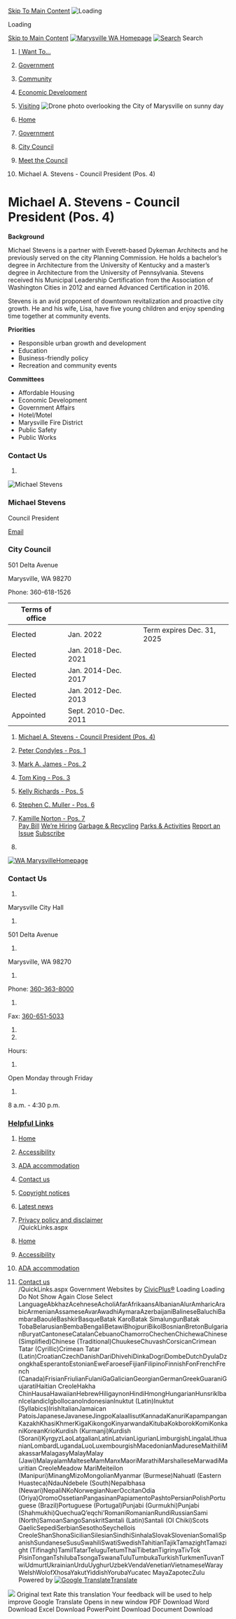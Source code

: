  [Skip To Main Content](http://www.marysvillewa.gov/953/Michael-A-Stevens---Council-President-Po#mainWrapTS)   ![Loading](images/df1eae2235f8ead7367963996b5f3d206f0144d658a771c83998297fcfdccc81.ajax-loader.gif) 

Loading

  [Skip to Main Content](http://www.marysvillewa.gov/953/Michael-A-Stevens---Council-President-Po#cc8bd5517c-cfc5-4f2e-9df5-9d733e2fa41e)   [![Marysville WA Homepage](images/b91e748a8e81994116bc749c6232a86c588fb7c7ccd068ca44acad45b33e89d0.jpg)](http://www.marysvillewa.gov/953/Michael-A-Stevens---Council-President-Po)   [![Search](images/56d3ed75317231ee17adff931b3938b8ebfd16d8ea74a5e9e8714a3a71b7804b.jpg)](http://www.marysvillewa.gov/Search/Results) Search 

 1.  [I Want To...](http://www.marysvillewa.gov/70/I-Want-To) 
 1.  [Government](http://www.marysvillewa.gov/27/Government) 
 1.  [Community](http://www.marysvillewa.gov/31/Community) 
 1.  [Economic Development](http://www.marysvillewa.gov/35/Economic-Development) 
 1.  [Visiting](http://www.marysvillewa.gov/9/Visiting) 
  ![Drone photo overlooking the City of Marysville on sunny day](images/326271faa2df2ff6981d9737c5513f88cc97d5aecf092b0c7ae7282f331d77b9.jpg)  

 1.  [Home](http://www.marysvillewa.gov/953/Michael-A-Stevens---Council-President-Po) 
 1.  [Government](http://www.marysvillewa.gov/27/Government) 
 1.  [City Council](http://www.marysvillewa.gov/264/City-Council) 
 1.  [Meet the Council](http://www.marysvillewa.gov/265/Meet-the-Council) 
 1. Michael A. Stevens - Council President (Pos. 4)

# Michael A. Stevens - Council President (Pos. 4)

 __Background__ 

Michael Stevens is a partner with Everett-based Dykeman Architects and he previously served on the city Planning Commission. He holds a bachelor’s degree in Architecture from the University of Kentucky and a master’s degree in Architecture from the University of Pennsylvania. Stevens received his Municipal Leadership Certification from the Association of Washington Cities in 2012 and earned Advanced Certification in 2016.

Stevens is an avid proponent of downtown revitalization and proactive city growth. He and his wife, Lisa, have five young children and enjoy spending time together at community events.

 __Priorities__ 

 * Responsible urban growth and development
 * Education
 * Business-friendly policy
 * Recreation and community events  

 __Committees__ 

 * Affordable Housing
 * Economic Development
 * Government Affairs
 * Hotel/Motel
 * Marysville Fire District
 * Public Safety
 * Public Works

### Contact Us

 1.    

 ![Michael Stevens](images/b6afbd2308894903cd5e13f92e6239c0f6c4b03cbeac84f43de4d3bb1ebc7ff4.jpg)    

### Michael Stevens   

Council President   

 [Email](mailto:mstevens@marysvillewa.gov)    

### City Council   

501 Delta Avenue   

Marysville, WA 98270   

Phone: 360-618-1526   

|Terms of office| | |
|---|---|---|
|Elected|Jan. 2022|Term expires Dec. 31, 2025|
|Elected|Jan. 2018-Dec. 2021| |
|Elected|Jan. 2014-Dec. 2017| |
|Elected|Jan. 2012-Dec. 2013| |
|Appointed|Sept. 2010-Dec. 2011||

 1.   [Michael A. Stevens - Council President (Pos. 4)](http://www.marysvillewa.gov/953/Michael-A-Stevens---Council-President-Po)  
 1.   [Peter Condyles - Pos. 1](http://www.marysvillewa.gov/954/Peter-Condyles---Pos-1)  
 1.   [Mark A. James - Pos. 2](http://www.marysvillewa.gov/951/Mark-A-James---Pos-2)  
 1.   [Tom King - Pos. 3](http://www.marysvillewa.gov/952/Tom-King---Pos-3)  
 1.   [Kelly Richards - Pos. 5](http://www.marysvillewa.gov/955/Kelly-Richards---Pos-5)  
 1.   [Stephen C. Muller - Pos. 6](http://www.marysvillewa.gov/956/Stephen-C-Muller---Pos-6)  
 1.   [Kamille Norton - Pos. 7](http://www.marysvillewa.gov/957/Kamille-Norton---Pos-7)  
  [Pay Bill](https://marysvillewa.billingdoc.net/login)   [We’re Hiring](http://www.marysvillewa.gov/137/City-of-Marysville-jobs-and-how-to-apply)   [Garbage & Recycling](http://www.marysvillewa.gov/172/Solid-Waste-Recycling)   [Parks & Activities](http://www.marysvillewa.gov/147/Parks-Culture-Recreation)   [Report an Issue](http://www.marysvillewa.gov/369/Report)   [Subscribe](http://www.marysvillewa.gov/list.aspx)  

 1.    

 [![WA MarysvilleHomepage](images/49d6ffc5a00bb5e135e7312841422db3faa44dac92c5eea7c1d015ac0c15f25d.jpg)](http://www.marysvillewa.gov/953/Michael-A-Stevens---Council-President-Po)    

### Contact Us

 1.    

Marysville City Hall   

 1.    

501 Delta Avenue   

 1.    

Marysville, WA 98270   

 1.    

Phone: [360-363-8000]()    

 1.    

Fax: [360-651-5033]()    

 1. 
 1.    

Hours:   

 1.    

Open Monday through Friday   

 1.    

8 a.m. - 4:30 p.m.   

###  [Helpful Links](http://www.marysvillewa.gov/QuickLinks.aspx?CID=89) 

 1.  [Home](http://www.marysvillewa.gov/953/Michael-A-Stevens---Council-President-Po)  
 1.  [Accessibility](http://www.marysvillewa.gov/accessibility)  
 1.  [ADA accommodation](http://www.marysvillewa.gov/724/ADA-Accommodation)  
 1.  [Contact us](http://marysvillewa.gov/748/CommentsQuestions)  

 1.  [Copyright notices](http://www.marysvillewa.gov/site/copyright)  
 1.  [Latest news](http://www.marysvillewa.gov/civicalerts.aspx)  
 1.  [Privacy policy and disclaimer](http://www.marysvillewa.gov/772/Privacy-Policy-and-Disclaimer)  
 /QuickLinks.aspx 

 1.  [Home](http://www.marysvillewa.gov/953/Michael-A-Stevens---Council-President-Po)  

 1.  [Accessibility](http://www.marysvillewa.gov/accessibility)  

 1.  [ADA accommodation](http://www.marysvillewa.gov/724/ADA-Accommodation)  

 1.  [Contact us](http://marysvillewa.gov/748/CommentsQuestions)  
 /QuickLinks.aspx Government Websites by [CivicPlus®](https://connect.civicplus.com/referral)  Loading Loading Do Not Show Again Close Select LanguageAbkhazAcehneseAcholiAfarAfrikaansAlbanianAlurAmharicArabicArmenianAssameseAvarAwadhiAymaraAzerbaijaniBalineseBaluchiBambaraBaouléBashkirBasqueBatak KaroBatak SimalungunBatak TobaBelarusianBembaBengaliBetawiBhojpuriBikolBosnianBretonBulgarianBuryatCantoneseCatalanCebuanoChamorroChechenChichewaChinese (Simplified)Chinese (Traditional)ChuukeseChuvashCorsicanCrimean Tatar (Cyrillic)Crimean Tatar (Latin)CroatianCzechDanishDariDhivehiDinkaDogriDombeDutchDyulaDzongkhaEsperantoEstonianEweFaroeseFijianFilipinoFinnishFonFrenchFrench (Canada)FrisianFriulianFulaniGaGalicianGeorgianGermanGreekGuaraniGujaratiHaitian CreoleHakha ChinHausaHawaiianHebrewHiligaynonHindiHmongHungarianHunsrikIbanIcelandicIgboIlocanoIndonesianInuktut (Latin)Inuktut (Syllabics)IrishItalianJamaican PatoisJapaneseJavaneseJingpoKalaallisutKannadaKanuriKapampanganKazakhKhasiKhmerKigaKikongoKinyarwandaKitubaKokborokKomiKonkaniKoreanKrioKurdish (Kurmanji)Kurdish (Sorani)KyrgyzLaoLatgalianLatinLatvianLigurianLimburgishLingalaLithuanianLombardLugandaLuoLuxembourgishMacedonianMadureseMaithiliMakassarMalagasyMalayMalay (Jawi)MalayalamMalteseMamManxMaoriMarathiMarshalleseMarwadiMauritian CreoleMeadow MariMeiteilon (Manipuri)MinangMizoMongolianMyanmar (Burmese)Nahuatl (Eastern Huasteca)NdauNdebele (South)Nepalbhasa (Newari)NepaliNKoNorwegianNuerOccitanOdia (Oriya)OromoOssetianPangasinanPapiamentoPashtoPersianPolishPortuguese (Brazil)Portuguese (Portugal)Punjabi (Gurmukhi)Punjabi (Shahmukhi)QuechuaQʼeqchiʼRomaniRomanianRundiRussianSami (North)SamoanSangoSanskritSantali (Latin)Santali (Ol Chiki)Scots GaelicSepediSerbianSesothoSeychellois CreoleShanShonaSicilianSilesianSindhiSinhalaSlovakSlovenianSomaliSpanishSundaneseSusuSwahiliSwatiSwedishTahitianTajikTamazightTamazight (Tifinagh)TamilTatarTeluguTetumThaiTibetanTigrinyaTivTok PisinTonganTshilubaTsongaTswanaTuluTumbukaTurkishTurkmenTuvanTwiUdmurtUkrainianUrduUyghurUzbekVendaVenetianVietnameseWarayWelshWolofXhosaYakutYiddishYorubaYucatec MayaZapotecZulu Powered by  [![Google Translate](images/3f3f3a8d0882c4edd13c1755632554f3042dd0f45af91da1e753b94d76c2513f.googlelogo_color_42x16dp.png)Translate](https://translate.google.com)  

  ![](images/13a949374212f668e5cb41968b00a15c585519968fe4f6c7f4975d235370f0d0.jpg)  Original text Rate this translation Your feedback will be used to help improve Google Translate Opens in new window PDF Download Word Download Excel Download PowerPoint Download Document Download 